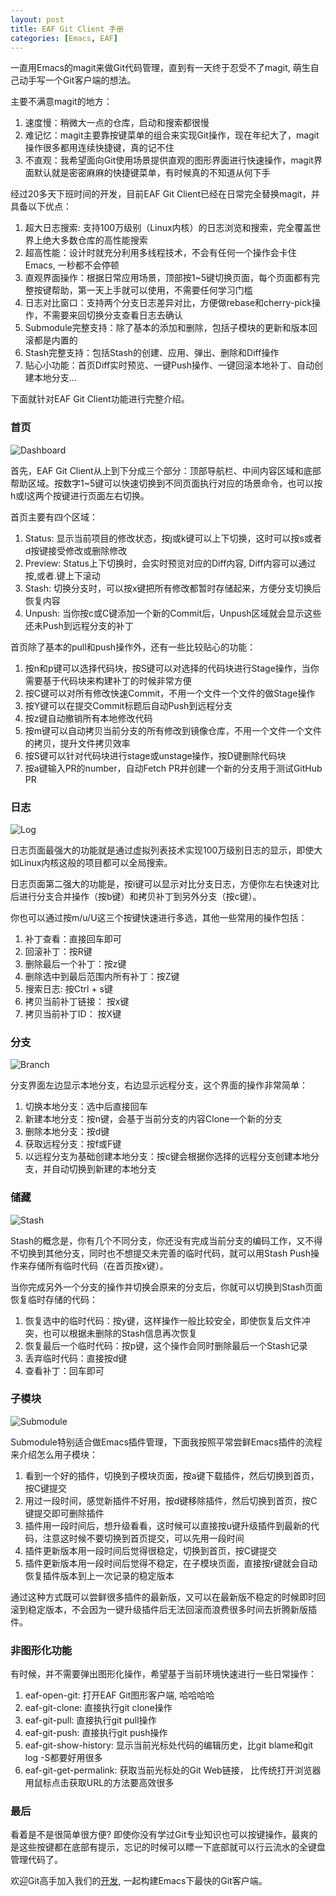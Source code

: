 ```yaml
---
layout: post
title: EAF Git Client 手册
categories: [Emacs, EAF]
---
```


一直用Emacs的magit来做Git代码管理，直到有一天终于忍受不了magit, 萌生自己动手写一个Git客户端的想法。

主要不满意magit的地方：
1. 速度慢：稍微大一点的仓库，启动和搜索都很慢
2. 难记忆：magit主要靠按键菜单的组合来实现Git操作，现在年纪大了，magit操作很多都用连续快捷键，真的记不住
3. 不直观：我希望面向Git使用场景提供直观的图形界面进行快速操作，magit界面默认就是密密麻麻的快捷键菜单，有时候真的不知道从何下手

经过20多天下班时间的开发，目前EAF Git Client已经在日常完全替换magit，并具备以下优点：
1. 超大日志搜索: 支持100万级别（Linux内核）的日志浏览和搜索，完全覆盖世界上绝大多数仓库的高性能搜索
2. 超高性能：设计时就充分利用多线程技术，不会有任何一个操作会卡住Emacs, 一秒都不会停顿
3. 直观界面操作：根据日常应用场景，顶部按1~5键切换页面，每个页面都有完整按键帮助，第一天上手就可以使用，不需要任何学习门槛
4. 日志对比窗口：支持两个分支日志差异对比，方便做rebase和cherry-pick操作，不需要来回切换分支查看日志去确认
5. Submodule完整支持：除了基本的添加和删除，包括子模块的更新和版本回滚都是内置的
6. Stash完整支持：包括Stash的创建、应用、弹出、删除和Diff操作
7. 贴心小功能：首页Diff实时预览、一键Push操作、一键回滚本地补丁、自动创建本地分支...

下面就针对EAF Git Client功能进行完整介绍。

### 首页
![Dashboard]({{site.url}}/pics/eaf-git/dashboard.png)

首先，EAF Git Client从上到下分成三个部分：顶部导航栏、中间内容区域和底部帮助区域。按数字1~5键可以快速切换到不同页面执行对应的场景命令，也可以按h或l这两个按键进行页面左右切换。

首页主要有四个区域：
1. Status: 显示当前项目的修改状态，按j或k键可以上下切换，这时可以按s或者d按键接受修改或删除修改
2. Preview: Status上下切换时，会实时预览对应的Diff内容, Diff内容可以通过按,或者.键上下滚动
3. Stash: 切换分支时，可以按x键把所有修改都暂时存储起来，方便分支切换后恢复内容
4. Unpush: 当你按c或C键添加一个新的Commit后，Unpush区域就会显示这些还未Push到远程分支的补丁

首页除了基本的pull和push操作外，还有一些比较贴心的功能：
1. 按n和p键可以选择代码块，按S键可以对选择的代码块进行Stage操作，当你需要基于代码块来构建补丁的时候非常方便
2. 按C键可以对所有修改快速Commit，不用一个文件一个文件的做Stage操作
3. 按Y键可以在提交Commit标题后自动Push到远程分支
4. 按z键自动撤销所有本地修改代码
5. 按m键可以自动拷贝当前分支的所有修改到镜像仓库，不用一个文件一个文件的拷贝，提升文件拷贝效率
6. 按S键可以针对代码块进行stage或unstage操作，按D键删除代码块
7. 按a键输入PR的number，自动Fetch PR并创建一个新的分支用于测试GitHub PR

### 日志
![Log]({{site.url}}/pics/eaf-git/log.png)

日志页面最强大的功能就是通过虚拟列表技术实现100万级别日志的显示，即使大如Linux内核这般的项目都可以全局搜索。

日志页面第二强大的功能是，按i键可以显示对比分支日志，方便你左右快速对比后进行分支合并操作（按b键）和拷贝补丁到另外分支（按c键）。

你也可以通过按m/u/U这三个按键快速进行多选，其他一些常用的操作包括：
1. 补丁查看：直接回车即可
2. 回滚补丁：按R键
3. 删除最后一个补丁：按z键
4. 删除选中到最后范围内所有补丁：按Z键
5. 搜索日志: 按Ctrl + s键
6. 拷贝当前补丁链接： 按x键
7. 拷贝当前补丁ID： 按X键

### 分支
![Branch]({{site.url}}/pics/eaf-git/branch.png)

分支界面左边显示本地分支，右边显示远程分支，这个界面的操作非常简单：
1. 切换本地分支：选中后直接回车
2. 新建本地分支：按n键，会基于当前分支的内容Clone一个新的分支
3. 删除本地分支：按d键
4. 获取远程分支：按f或F键
5. 以远程分支为基础创建本地分支：按c键会根据你选择的远程分支创建本地分支，并自动切换到新建的本地分支

### 储藏
![Stash]({{site.url}}/pics/eaf-git/stash.png)

Stash的概念是，你有几个不同分支，你还没有完成当前分支的编码工作，又不得不切换到其他分支，同时也不想提交未完善的临时代码，就可以用Stash Push操作来存储所有临时代码（在首页按x键）。

当你完成另外一个分支的操作并切换会原来的分支后，你就可以切换到Stash页面恢复临时存储的代码：
1. 恢复选中的临时代码：按y键，这样操作一般比较安全，即使恢复后文件冲突，也可以根据未删除的Stash信息再次恢复
2. 恢复最后一个临时代码：按p键，这个操作会同时删除最后一个Stash记录
3. 丢弃临时代码：直接按d键
4. 查看补丁：回车即可

### 子模块
![Submodule]({{site.url}}/pics/eaf-git/submodule.png)

Submodule特别适合做Emacs插件管理，下面我按照平常尝鲜Emacs插件的流程来介绍怎么用子模块：

1. 看到一个好的插件，切换到子模块页面，按a键下载插件，然后切换到首页，按C键提交
2. 用过一段时间，感觉新插件不好用，按d键移除插件，然后切换到首页，按C键提交即可删除插件
3. 插件用一段时间后，想升级看看，这时候可以直接按u键升级插件到最新的代码，注意这时候不要切换到首页提交，可以先用一段时间
4. 插件更新版本用一段时间后觉得很稳定，切换到首页，按C键提交
5. 插件更新版本用一段时间后觉得不稳定，在子模块页面，直接按r键就会自动恢复插件版本到上一次记录的稳定版本

通过这种方式既可以尝鲜很多插件的最新版，又可以在最新版不稳定的时候即时回滚到稳定版本，不会因为一键升级插件后无法回滚而浪费很多时间去折腾新版插件。

### 非图形化功能
有时候，并不需要弹出图形化操作，希望基于当前环境快速进行一些日常操作：
1. eaf-open-git: 打开EAF Git图形客户端, 哈哈哈哈
2. eaf-git-clone: 直接执行git clone操作
3. eaf-git-pull: 直接执行git pull操作
4. eaf-git-push: 直接执行git push操作
5. eaf-git-show-history: 显示当前光标处代码的编辑历史，比git blame和git log -S都要好用很多
6. eaf-git-get-permalink: 获取当前光标处的Git Web链接， 比传统打开浏览器用鼠标点击获取URL的方法要高效很多

### 最后
看着是不是很简单很方便? 即使你没有学过Git专业知识也可以按键操作，最爽的是这些按键都在底部有提示，忘记的时候可以瞟一下底部就可以行云流水的全键盘管理代码了。

欢迎Git高手加入我们的[开发](https://github.com/emacs-eaf/eaf-git/wiki/Todolist), 一起构建Emacs下最快的Git客户端。

